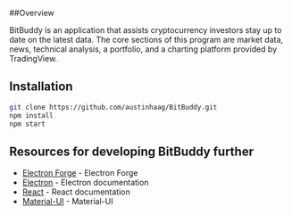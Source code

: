 
##Overview

BitBuddy is an application that assists cryptocurrency investors stay up to date on the latest data. The core sections of this program are market data, news, technical analysis, a portfolio, and a charting platform provided by TradingView.

## Installation

```sh
git clone https://github.com/austinhaag/BitBuddy.git
npm install
npm start
```

## Resources for developing BitBuddy further

- [Electron Forge](https://electronforge.io/) - Electron Forge
- [Electron](https://electronjs.org/docs) - Electron documentation
- [React](https://reactjs.org/docs/) - React documentation
- [Material-UI](https://material-ui.com/) - Material-UI
